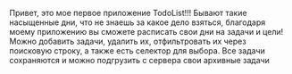 Привет, это мое первое приложение TodoList!!!
Бывают такие насыщенные дни, что не знаешь за какое дело взяться, благодаря моему приложению вы сможете расписать свои дни на задачи и цели!
Можно добавить задачи, удалить их, отфильтровать их через поисковую строку, а также есть селектор для выбора.
Все задачи сохраняются и можно подгрузить с сервера свои архивные задачи
